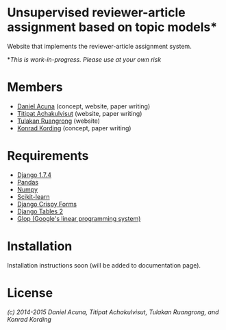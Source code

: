 # Unsupervised reviewer-article assignment based on topic models*

Website that implements the reviewer-article assignment system. 

**This is work-in-progress. Please use at your own risk*

# Members
  - [Daniel Acuna](https://github.com/daniel-acuna) (concept, website, paper writing)
  - [Titipat Achakulvisut](https://github.com/titipata) (website, paper writing)
  - [Tulakan Ruangrong](https://github.com/tupleblog) (website)
  - [Konrad Kording](http://klab.smpp.northwestern.edu/wiki/index.php5/Welcome) (concept, paper writing)

# Requirements
  - [Django 1.7.4](https://www.djangoproject.com/)
  - [Pandas](http://pandas.pydata.org/)
  - [Numpy](http://www.numpy.org/)
  - [Scikit-learn](http://scikit-learn.org/stable/)
  - [Django Crispy Forms](http://django-crispy-forms.readthedocs.org/en/latest/)
  - [Django Tables 2](https://django-tables2.readthedocs.org/en/latest/)
  - [Glop (Google's linear programming system)](https://developers.google.com/optimization/lp/glop)

# Installation

Installation instructions soon (will be added to documentation page).

# License

*(c) 2014-2015 Daniel Acuna, Titipat Achakulvisut, Tulakan Ruangrong, and Konrad Kording*
